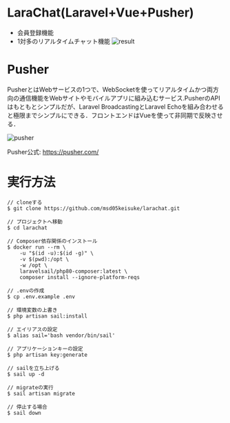 # LaraChat(Laravel+Vue+Pusher)
- 会員登録機能
- 1対多のリアルタイムチャット機能
![result](https://user-images.githubusercontent.com/75054606/122583427-2c2fcf00-d094-11eb-8c28-2dd9e332fbc5.gif)


# Pusher
PusherとはWebサービスの1つで、WebSocketを使ってリアルタイムかつ両方向の通信機能をWebサイトやモバイルアプリに組み込むサービス.PusherのAPIはもともとシンプルだが、Laravel BroadcastingとLaravel Echoを組み合わせると極限までシンプルにできる．フロントエンドはVueを使って非同期で反映させる．

![pusher](https://user-images.githubusercontent.com/75054606/122578034-71e99900-d08e-11eb-99f8-74d4e0741573.png)

Pusher公式: https://pusher.com/

# 実行方法

```
// cloneする
$ git clone https://github.com/msd05keisuke/larachat.git

// プロジェクトへ移動
$ cd larachat

// Composer依存関係のインストール
$ docker run --rm \
    -u "$(id -u):$(id -g)" \
    -v $(pwd):/opt \
    -w /opt \
    laravelsail/php80-composer:latest \
    composer install --ignore-platform-reqs
 
// .envの作成
$ cp .env.example .env

// 環境変数の上書き
$ php artisan sail:install

// エイリアスの設定
$ alias sail='bash vendor/bin/sail'

// アプリケーションキーの設定
$ php artisan key:generate

// sailを立ち上げる
$ sail up -d

// migrateの実行
$ sail artisan migrate

// 停止する場合
$ sail down

```

